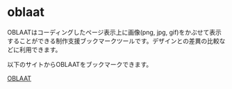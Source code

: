 # oblaat

OBLAATはコーディングしたページ表示上に画像(png, jpg, gif)をかぶせて表示することができる制作支援ブックマークツールです。デザインとの差異の比較などに利用できます。

以下のサイトからOBLAATをブックマークできます。

[OBLAAT](http://mizzz.work/oblaat/)
